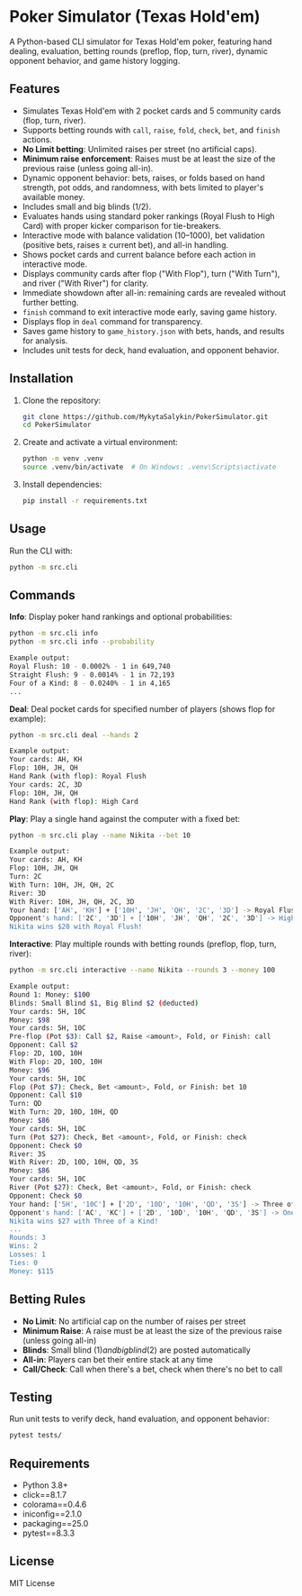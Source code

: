 # Poker Simulator (Texas Hold'em)

A Python-based CLI simulator for Texas Hold'em poker, featuring hand dealing, evaluation, betting rounds (preflop, flop, turn, river), dynamic opponent behavior, and game history logging.

## Features
- Simulates Texas Hold'em with 2 pocket cards and 5 community cards (flop, turn, river).
- Supports betting rounds with `call`, `raise`, `fold`, `check`, `bet`, and `finish` actions.
- **No Limit betting**: Unlimited raises per street (no artificial caps).
- **Minimum raise enforcement**: Raises must be at least the size of the previous raise (unless going all-in).
- Dynamic opponent behavior: bets, raises, or folds based on hand strength, pot odds, and randomness, with bets limited to player's available money.
- Includes small and big blinds ($1/$2).
- Evaluates hands using standard poker rankings (Royal Flush to High Card) with proper kicker comparison for tie-breakers.
- Interactive mode with balance validation ($10–$1000), bet validation (positive bets, raises ≥ current bet), and all-in handling.
- Shows pocket cards and current balance before each action in interactive mode.
- Displays community cards after flop ("With Flop"), turn ("With Turn"), and river ("With River") for clarity.
- Immediate showdown after all-in: remaining cards are revealed without further betting.
- `finish` command to exit interactive mode early, saving game history.
- Displays flop in `deal` command for transparency.
- Saves game history to `game_history.json` with bets, hands, and results for analysis.
- Includes unit tests for deck, hand evaluation, and opponent behavior.

## Installation

1. Clone the repository:
   ```bash
   git clone https://github.com/MykytaSalykin/PokerSimulator.git
   cd PokerSimulator
   ```

2. Create and activate a virtual environment:
   ```bash
   python -m venv .venv
   source .venv/bin/activate  # On Windows: .venv\Scripts\activate
   ```

3. Install dependencies:
   ```bash
   pip install -r requirements.txt
   ```

## Usage
Run the CLI with:
```bash
python -m src.cli
```

## Commands

**Info**: Display poker hand rankings and optional probabilities:
```bash
python -m src.cli info
python -m src.cli info --probability

Example output:
Royal Flush: 10 - 0.0002% - 1 in 649,740
Straight Flush: 9 - 0.0014% - 1 in 72,193
Four of a Kind: 8 - 0.0240% - 1 in 4,165
...
```

**Deal**: Deal pocket cards for specified number of players (shows flop for example):
```bash
python -m src.cli deal --hands 2

Example output:
Your cards: AH, KH
Flop: 10H, JH, QH
Hand Rank (with flop): Royal Flush
Your cards: 2C, 3D
Flop: 10H, JH, QH
Hand Rank (with flop): High Card
```

**Play**: Play a single hand against the computer with a fixed bet:
```bash
python -m src.cli play --name Nikita --bet 10

Example output:
Your cards: AH, KH
Flop: 10H, JH, QH
Turn: 2C
With Turn: 10H, JH, QH, 2C
River: 3D
With River: 10H, JH, QH, 2C, 3D
Your hand: ['AH', 'KH'] + ['10H', 'JH', 'QH', '2C', '3D'] -> Royal Flush
Opponent's hand: ['2C', '3D'] + ['10H', 'JH', 'QH', '2C', '3D'] -> High Card
Nikita wins $20 with Royal Flush!
```

**Interactive**: Play multiple rounds with betting rounds (preflop, flop, turn, river):
```bash
python -m src.cli interactive --name Nikita --rounds 3 --money 100

Example output:
Round 1: Money: $100
Blinds: Small Blind $1, Big Blind $2 (deducted)
Your cards: 5H, 10C
Money: $98
Your cards: 5H, 10C
Pre-flop (Pot $3): Call $2, Raise <amount>, Fold, or Finish: call
Opponent: Call $2
Flop: 2D, 10D, 10H
With Flop: 2D, 10D, 10H
Money: $96
Your cards: 5H, 10C
Flop (Pot $7): Check, Bet <amount>, Fold, or Finish: bet 10
Opponent: Call $10
Turn: QD
With Turn: 2D, 10D, 10H, QD
Money: $86
Your cards: 5H, 10C
Turn (Pot $27): Check, Bet <amount>, Fold, or Finish: check
Opponent: Check $0
River: 3S
With River: 2D, 10D, 10H, QD, 3S
Money: $86
Your cards: 5H, 10C
River (Pot $27): Check, Bet <amount>, Fold, or Finish: check
Opponent: Check $0
Your hand: ['5H', '10C'] + ['2D', '10D', '10H', 'QD', '3S'] -> Three of a Kind
Opponent's hand: ['AC', 'KC'] + ['2D', '10D', '10H', 'QD', '3S'] -> One Pair
Nikita wins $27 with Three of a Kind!
...
Rounds: 3
Wins: 2
Losses: 1
Ties: 0
Money: $115
```

## Betting Rules

- **No Limit**: No artificial cap on the number of raises per street
- **Minimum Raise**: A raise must be at least the size of the previous raise (unless going all-in)
- **Blinds**: Small blind ($1) and big blind ($2) are posted automatically
- **All-in**: Players can bet their entire stack at any time
- **Call/Check**: Call when there's a bet, check when there's no bet to call

## Testing
Run unit tests to verify deck, hand evaluation, and opponent behavior:
```bash
pytest tests/
```

## Requirements
- Python 3.8+
- click==8.1.7
- colorama==0.4.6
- iniconfig==2.1.0
- packaging==25.0
- pytest==8.3.3

## License
MIT License